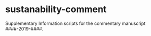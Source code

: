 # sustanability-comment
Supplementary Information scripts for the commentary manuscript ####-2019-####.
